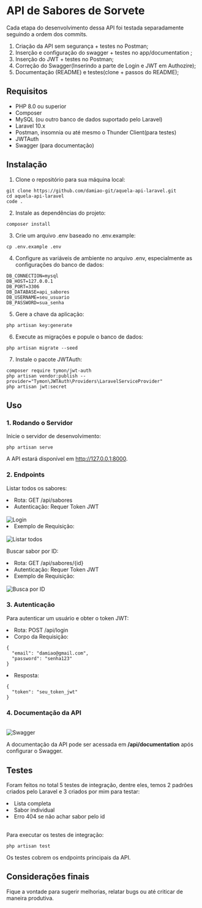 # API de Sabores de Sorvete

Cada etapa do desenvolvimento dessa API foi testada separadamente seguindo a ordem dos commits. 
<ol>
    
<li>Criação da API sem segurança + testes no Postman;</li>
<li>Inserção e configuração do swagger + testes no app/documentation ;</li>
<li>Inserção do JWT + testes no Postman;</li>
<li>Correção do Swagger(Inserindo a parte de Login e JWT em Authozire);</li>
<li>Documentação (README) e testes(clone + passos do README);</li>
</ol>

## Requisitos
<ul>
<li>PHP 8.0 ou superior</li>
<li>Composer</li>
<li>MySQL (ou outro banco de dados suportado pelo Laravel)</li>
<li>Laravel 10.x</li>
<li>Postman, insomnia ou até mesmo o Thunder Client(para testes)</li>
<li>JWTAuth</li>
<li>Swagger (para documentação)</li>
</ul>

## Instalação

1. Clone o repositório para sua máquina local:

```
git clone https://github.com/damiao-git/aquela-api-laravel.git
cd aquela-api-laravel
code .
```

2. Instale as dependências do projeto:

```
composer install
```
3. Crie um arquivo .env baseado no .env.example:

```
cp .env.example .env
```
4. Configure as variáveis de ambiente no arquivo .env, especialmente as configurações do banco de dados:

```
DB_CONNECTION=mysql
DB_HOST=127.0.0.1
DB_PORT=3306
DB_DATABASE=api_sabores
DB_USERNAME=seu_usuario
DB_PASSWORD=sua_senha
```
5. Gere a chave da aplicação:

```
php artisan key:generate
```
6. Execute as migrações e popule o banco de dados:

```
php artisan migrate --seed
```
7. Instale o pacote JWTAuth:

```
composer require tymon/jwt-auth
php artisan vendor:publish --provider="Tymon\JWTAuth\Providers\LaravelServiceProvider"
php artisan jwt:secret
```
## Uso
### 1. Rodando o Servidor

Inicie o servidor de desenvolvimento:

```
php artisan serve
```

A API estará disponível em http://127.0.0.1:8000.

### 2. Endpoints

Listar todos os sabores:


<li>Rota: GET /api/sabores
<li>Autenticação: Requer Token JWT</li><br>
<img src="https://github.com/user-attachments/assets/ecb27c05-7c39-4410-a78d-3ca5ef62a532" alt="Login">
<br>

<li>Exemplo de Requisição:</li><br>
<img src="https://github.com/user-attachments/assets/545cf924-3b8d-4e59-8aa6-cb0beb839a72" alt="Listar todos">
<br>


Buscar sabor por ID:

<li>Rota: GET /api/sabores/{id}</li>
<li>Autenticação: Requer Token JWT</li>
<li>Exemplo de Requisição:</li><br>
<img src="https://github.com/user-attachments/assets/30186a08-e859-498d-a104-fc10060a86db" alt="Busca por ID">

<br>

### 3. Autenticação
Para autenticar um usuário e obter o token JWT:

<li>Rota: POST /api/login</li>
<li>Corpo da Requisição:</li>

```
{
  "email": "damiao@gmail.com",
  "password": "senha123"
}
```

<li>Resposta:</li>

```
{
  "token": "seu_token_jwt"
}
```

### 4. Documentação da API
<br>
<img src="https://github.com/user-attachments/assets/021ffb8a-83cd-4d22-961c-a3bcd79769ec" alt="Swagger">
<br>

A documentação da API pode ser acessada em **/api/documentation** após configurar o Swagger.

## Testes
Foram feitos no total 5 testes de integração, dentre eles, temos 2 padrões criados pelo Laravel e 3 criados por mim para testar:
<li>Lista completa</li>
<li>Sabor individual</li>
<li>Erro 404 se não achar sabor pelo id</li><br>

Para executar os testes de integração:

```
php artisan test
```

Os testes cobrem os endpoints principais da API.

## Considerações finais

Fique a vontade para sugerir melhorias, relatar bugs ou até criticar de maneira produtiva. 
